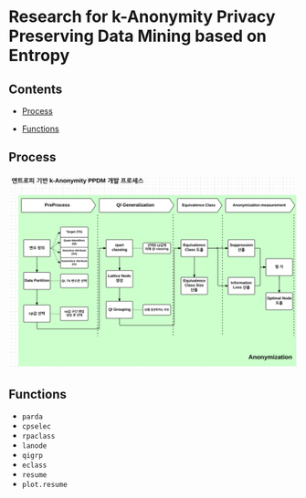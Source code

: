 Research for k-Anonymity Privacy Preserving Data Mining based on Entropy
=======

## Contents

- [Process](##Process)

- [Functions](##Functions)


## <a name="Process"></a>Process
![Process](./process.PNG)


## <a name="Functions"></a>Functions

- `parda`
- `cpselec`
- `rpaclass`
- `lanode`
- `qigrp`
- `eclass`
- `resume`
- `plot.resume`
